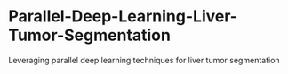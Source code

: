 # Parallel-Deep-Learning-Liver-Tumor-Segmentation
Leveraging parallel deep learning techniques for liver tumor segmentation
